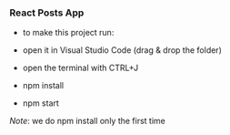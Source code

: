 ### React Posts App

- to make this project run:

- open it in Visual Studio Code (drag & drop the folder)

- open the terminal with CTRL+J

- npm install

- npm start

*Note*: we do npm install only the first time
